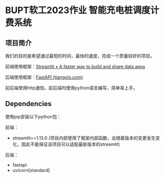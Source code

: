 # BUPT软工2023作业 智能充电桩调度计费系统



## 项目简介

我们的目的是希望通过最短的时间，最快的速度，完成一个质量较好的项目。

前端使用框架：[Streamlit • A faster way to build and share data apps](https://streamlit.io/)

后端使用框架：[FastAPI (tiangolo.com)](https://fastapi.tiangolo.com/zh/)

前后端使用http通信。前后端均使用python语言编写，简单易上手。



## Dependencies

使用pip安装以下python包：

前端：

- streamlit==1.13.0 (项目内部使用了框架内部函数，会随着版本的变更发生变化，因此不能保证该项目可以适配最新版本的streamlit)

后端：

- fastapi
- uvicorn[standard]


